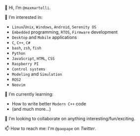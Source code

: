 👋 Hi, I’m `@maxmartelli`.

👀 I’m interested in:
  - `Linux`/`Unix`, `Windows`, `Android`, `Serenity OS`
  - `Embedded` programming, `RTOS`, `Firmware` development
  - `Desktop` and `Mobile` applications
  - `C`, `C++`, `C#`
  - `bash`, `zsh`, `fish`
  - `Python`
  - `JavaScript`, `HTML`, `CSS`
  - `Raspberry PI`
  - `Control systems`
  - `Modeling` and `Simulation`
  - `ROS2`
  - `Neovim`

🌱 I’m currently learning:
  - How to write better `Modern C++` code
  - (and much more...)

💞️ I’m looking to collaborate on anything interesting/fun/exciting.

📫 How to reach me: I'm `@paopape` on *Twitter*.

<!---
maxmartelli/maxmartelli is a ✨ special ✨ repository because its `README.md` (this file) appears on your GitHub profile.
You can click the Preview link to take a look at your changes.
--->
